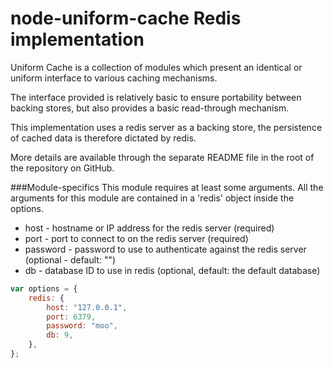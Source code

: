 node-uniform-cache Redis implementation
=======================================

Uniform Cache is a collection of modules which present an identical or uniform interface to various caching mechanisms.

The interface provided is relatively basic to ensure portability between backing stores, but also provides a basic read-through mechanism.

This implementation uses a redis server as a backing store, the persistence of cached data is therefore dictated by redis.

More details are available through the separate README file in the root of the repository on GitHub.

###Module-specifics
This module requires at least some arguments. All the arguments for this module are contained in a 'redis' object inside the options.
* host - hostname or IP address for the redis server (required)
* port - port to connect to on the redis server (required)
* password - password to use to authenticate against the redis server (optional - default: "")
* db - database ID to use in redis (optional, default: the default database)
```JavaScript
var options = {
	redis: {
		host: "127.0.0.1",
		port: 6379,
		password: "moo",
		db: 9,
	},
};
```